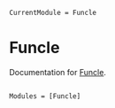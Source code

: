 ```@meta
CurrentModule = Funcle
```

# Funcle

Documentation for [Funcle](https://github.com/mkschulze/Funcle.jl).

```@index
```

```@autodocs
Modules = [Funcle]
```
